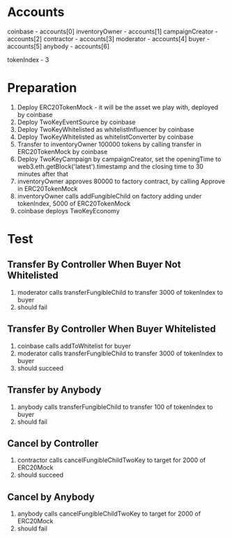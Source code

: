 # Accounts

coinbase - accounts[0]
inventoryOwner - accounts[1]
campaignCreator - accounts[2]
contractor - accounts[3]
moderator - accounts[4]
buyer - accounts[5]
anybody - accounts[6]

tokenIndex - 3

# Preparation

1. Deploy ERC20TokenMock - it will be the asset we play with, deployed 
by coinbase
2. Deploy TwoKeyEventSource by coinbase
3. Deploy TwoKeyWhitelisted as whitelistInfluencer by coinbase
4. Deploy TwoKeyWhitelisted as whitelistConverter by coinbase
5. Transfer to inventoryOwner 100000 tokens by calling transfer in ERC20TokenMock by coinbase
6. Deploy TwoKeyCampaign by campaignCreator, set the openingTime to web3.eth.getBlock('latest').timestamp and the closing time to 30 minutes after that
7. inventoryOwner approves 80000 to factory contract, by calling Approve in ERC20TokenMock
8. inventoryOwner calls addFungibleChild on factory adding under tokenIndex, 5000 of ERC20TokenMock
9. coinbase deploys TwoKeyEconomy 

# Test

## Transfer By Controller When Buyer Not Whitelisted

1. moderator calls transferFungibleChild to transfer 3000 of tokenIndex to buyer
2. should fail

## Transfer By Controller When Buyer Whitelisted

1. coinbase calls addToWhitelist for buyer
2. moderator calls transferFungibleChild to transfer 3000 of tokenIndex to buyer
3. should succeed


## Transfer by Anybody

1. anybody calls transferFungibleChild to transfer 100 of tokenIndex to buyer
3. should fail

## Cancel by Controller

1. contractor calls cancelFungibleChildTwoKey to target for 2000 of ERC20Mock
2. should succeed

## Cancel by Anybody

1. anybody calls cancelFungibleChildTwoKey to target for 2000 of ERC20Mock
2. should fail

